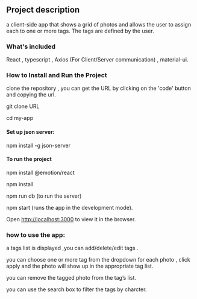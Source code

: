 ## Project description 
a client-side app that shows a grid of photos and allows the user to assign each to one or more tags. The tags are defined by the user.

### What's included

React , typescript , Axios (For Client/Server communication) , material-ui.

### How to Install and Run the Project
clone the repository , you can get the URL by clicking on the 'code' button and copying the url.

git clone URL

cd my-app

#### Set up json server:
npm install -g json-server

#### To run the project

npm install @emotion/react

npm install 

npm run db (to run the server)

npm start (runs the app in the development mode).

Open [http://localhost:3000](http://localhost:3000) to view it in the browser.

### how to use the app:
a tags list is displayed ,you can add/delete/edit tags . 

you can choose one or more tag from the dropdown for each photo , click apply and the photo will show up in the appropriate tag list.

you can remove the tagged photo from the tag’s list.

you can use the search box to filter the tags by charcter.
